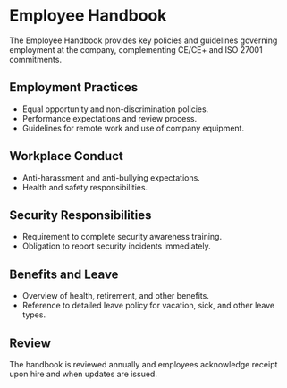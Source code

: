 # Employee Handbook

The Employee Handbook provides key policies and guidelines governing employment at the company, complementing CE/CE+ and ISO 27001 commitments.

## Employment Practices
- Equal opportunity and non-discrimination policies.
- Performance expectations and review process.
- Guidelines for remote work and use of company equipment.

## Workplace Conduct
- Anti-harassment and anti-bullying expectations.
- Health and safety responsibilities.

## Security Responsibilities
- Requirement to complete security awareness training.
- Obligation to report security incidents immediately.

## Benefits and Leave
- Overview of health, retirement, and other benefits.
- Reference to detailed leave policy for vacation, sick, and other leave types.

## Review
The handbook is reviewed annually and employees acknowledge receipt upon hire and when updates are issued.
